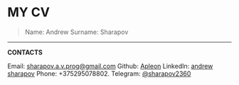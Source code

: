 # MY CV
>Name: Andrew 
>Surname: Sharapov 
***
**CONTACTS**

Email: <sharapov.a.v.prog@gmail.com>
    Github: [Apleon](https://github.com/Apleon)
    LinkedIn: [andrew sharapov](https://www.linkedin.com/in/andrew-sharapov-a05aa3225)
    Phone: +375295078802.
    Telegram: [@sharapov2360](https://t.me/sharapov2360)

